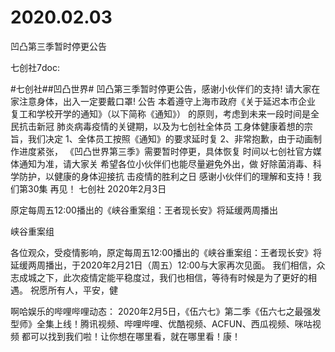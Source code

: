 # 2020.02.03

凹凸第三季暂时停更公告

七创社7doc:

#七创社##凹凸世界# 凹凸第三季暂时停更公告，感谢小伙伴们的支持!
请大家在家注意身体，出入一定要戴口罩!
公告
本着遵守上海市政府《关于延迟本市企业
复工和学校开学的通知》（以下简称《通知》）
的原则，考虑到未来一段时间是全民抗击新冠
肺炎病毒疫情的关键期，以及为七创社全体员
工身体健康着想的宗旨，我们决定
1、全体员工按照《通知》的要求延时复
2、非常抱歉，由于动画制作进度紧张，
《凹凸世界第三季》需要暂时停更，具体恢复
时间以七创社官方媒体通知为准，请大家关
希望各位小伙伴们也能尽量避免外出，做
好除菌消毒、科学防护，以健康的身体迎接抗
击疫情的胜利之日
感谢小伙伴们的理解和支持！我们第30集
再见！
七创社
2020年2月3日



原定每周五12:00播出的《峡谷重案组：王者现长安》将延缓两周播出

峡谷重案组

各位观众，受疫情影响，原定每周五12:00播出的《峡谷重案组：王者现长安》将延缓两周播出，于2020年2月21日（周五）12:00与大家再次见面。
我们相信，众志成城之下，此次疫情定能平稳度过，我们也相信，等待有时候是为了更好的相遇。
祝愿所有人，平安，健

啊哈娱乐的哔哩哔哩动态：
2020年2月5日，《伍六七》第二季《伍六七之最强发型师》全集上线！腾讯视频、哔哩哔哩、优酷视频、ACFUN、西瓜视频、咪咕视频 都可以找到我们啦！让你想在哪里看，就在哪里看！康！
